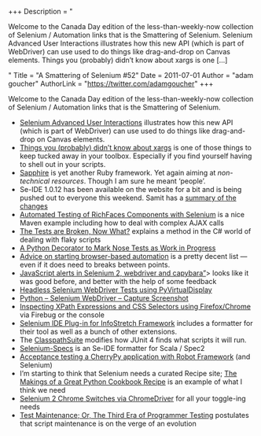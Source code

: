+++
Description = "<p>Welcome to the Canada Day edition of the less-than-weekly-now collection of Selenium / Automation links that is the Smattering of Selenium. Selenium Advanced User Interactions illustrates how this new API (which is part of WebDriver) can use used to do things like drag-and-drop on Canvas elements. Things you (probably) didn’t know about xargs is one […]</p>"
Title = "A Smattering of Selenium #52"
Date = 2011-07-01
Author = "adam goucher"
AuthorLink = "https://twitter.com/adamgoucher"
+++

<p>Welcome to the Canada Day edition of the less-than-weekly-now collection of Selenium / Automation links that is the Smattering of Selenium.</p>
<ul>
<li><a href="http://www.theautomatedtester.co.uk/blog/2011/selenium-advanced-user-interactions.html">Selenium Advanced User Interactions</a> illustrates how this new API (which is part of WebDriver) can use used to do things like drag-and-drop on Canvas elements.</li>
<li><a href="http://offbytwo.com/2011/06/26/things-you-didnt-know-about-xargs.html">Things you (probably) didn’t know about xargs</a> is one of those things to keep tucked away in your toolbox. Especially if you find yourself having to shell out in your scripts.</li>
<li><a href="http://rubygems.org/gems/sapphire">Sapphire</a> is yet another Ruby framework. Yet again aiming at <i>non-technical resources</i>. Though I am sure he meant &#8216;people&#8217;.</li>
<li>Se-IDE 1.0.12 has been available on the website for a bit and is being pushed out to everyone this weekend. Samit has a <a href="http://blog.reallysimplethoughts.com/2011/06/23/selenium-ide-v1-0-12-is-now-here/">summary of the changes</a></li>
<li><a href="http://thoughtforge.net/2011/06/21/automated-testing-of-richfaces-components-with-selenium/">Automated Testing of RichFaces Components with Selenium</a> is a nice Maven example including how to deal with complex AJAX calls</li>
<li><a href="http://www.bryancook.net/2011/05/tests-are-broken-now-what.html">The Tests are Broken, Now What?</a> explains a method in the C# world of dealing with flaky scripts</li>
<li><a href="http://www.natpryce.com/articles/000788.html">A Python Decorator to Mark Nose Tests as Work in Progress</a></li>
<li><a href="http://testerthoughts.com/2011/06/14/advice-on-starting-browser-based-automation/">Advice on starting browser-based automation</a> is a pretty decent list &#8212; even if it does need to breaks between points.</li>
<li><a href="http://agilesoftwaretesting.com/?p=230">JavaScript alerts in Selenium 2, webdriver and capybara&#8221;</a>&gt; looks like it was good before, and better with the help of some feedback</li>
<li><a href="http://coreygoldberg.blogspot.com/2011/06/python-headless-selenium-webdriver.html">Headless Selenium WebDriver Tests using PyVirtualDisplay</a></li>
<li><a href="http://coreygoldberg.blogspot.com/2011/06/python-selenium-webdriver-capture.html">Python &#8211; Selenium WebDriver &#8211; Capture Screenshot</a></li>
<li><a href="http://blog.browsermob.com/2011/06/inspecting-xpath-expressions-and-css-selectors-using-firefoxchrome">Inspecting XPath Expressions and CSS Selectors using Firefox/Chrome</a> via Firebug or the console</li>
<li><a href="http://blog.infostretch.com/?p=1106">Selenium IDE Plug-in for InfoStretch Framework</a> includes a formatter for their tool as well as a bunch of other extensions.</li>
<li>The <a href="http://johanneslink.net/projects/cpsuite.jsp">ClasspathSuite</a> modifies how JUnit 4 finds what scripts it will run.</li>
<li><a href="https://github.com/jesseeichar/Selenium-Specs">Selenium-Specs</a> is an Se-IDE formatter for Scala / Spec2</li>
<li><a href="http://www.defuze.org/archives/266-acceptance-testing-a-cherrypy-application-with-robot-framework.html">Acceptance testing a CherryPy application with Robot Framework</a> (and Selenium)</li>
<li>I&#8217;m starting to think that Selenium needs a curated Recipe site; <a href="http://www.protocolostomy.com/2010/12/20/the-makings-of-a-great-python-cookbook-recipe/">The Makings of a Great Python Cookbook Recipe</a> is an example of what I think we need</li>
<li><a href="http://twist4all.wordpress.com/2011/06/13/chrome-switches/">Selenium 2 Chrome Switches via ChromeDriver</a> for all your toggle-ing needs</li>
<li><a href="http://www.exampler.com/blog/2011/06/17/test-maintenance-or-the-third-era-of-programmer-testing/">Test Maintenance; Or, The Third Era of Programmer Testing</a> postulates that script maintenance is on the verge of an evolution</li>
</ul>

